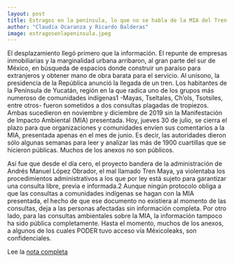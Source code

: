 ```yaml
---
layout: post
title: Estragos en la península, lo que no se habla de la MIA del Tren Maya
author: "Claudia Ocaranza y Ricardo Balderas"
image: estragosenlapeninsula.jpeg
---
```

El desplazamiento llegó primero que la información. El repunte de empresas inmobiliarias y la marginalidad urbana arribaron, al gran parte del sur de México, en búsqueda de espacios donde construir un paraíso para extranjeros y obtener mano de obra barata para el servicio. Al unísono, la presidencia de la República anunció la llegada de un tren. Los habitantes de la Península de Yucatán, región en la que radica uno de los grupos más numeroso de comunidades indígenas1 -Mayas, Tseltales, Ch’ols, Tsotsiles, entre otros- fueron sometidos a dos consultas plagadas de tropiezos. Ambas sucedieron en noviembre y diciembre de 2019 sin la Manifestación de Impacto Ambiental (MIA) presentada. Hoy, jueves 30 de julio, se cierra el plazo para que organizaciones y comunidades envíen sus comentarios a la MIA, presentada apenas en el mes de junio. Es decir, las autoridades dieron sólo algunas semanas para leer y analizar las más de 1900 cuartillas que se hicieron públicas. Muchos de los anexos no son públicos.

Así fue que desde el día cero, el proyecto bandera de la administración de Andrés Manuel López Obrador, el mal llamado Tren Maya, ya violentaba los procedimientos administrativos a los que por ley está sujeto para garantizar una consulta libre, previa e informada.2 Aunque ningún protocolo obliga a que las consultas a comunidades indígenas se hagan con la MIA presentada, el hecho de que ese documento no existiera al momento de las consultas, deja a las personas afectadas sin información completa. Por otro lado, para las consultas ambientales sobre la MIA, la información tampoco ha sido pública completamente. Hasta el momento, muchos de los anexos, a algunos de los cuales PODER tuvo acceso vía Méxicoleaks, son confidenciales.

Lee la [nota completa](https://poderlatam.org/2020/07/estragos-en-la-peninsula-lo-que-no-se-habla-de-la-mia-del-tren-maya/)
